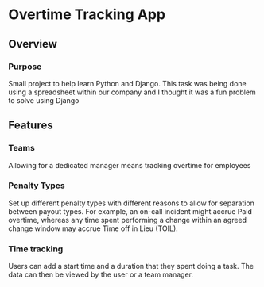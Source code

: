 # Overtime Tracking App

## Overview
### Purpose
Small project to help learn Python and Django. This task was being done using a spreadsheet within our company and I thought it was a fun problem to solve using Django

## Features
### Teams
Allowing for a dedicated manager means tracking overtime for employees

### Penalty Types
Set up different penalty types with different reasons to allow for separation between payout types. 
For example, an on-call incident might accrue Paid overtime, whereas any time spent performing a change within an agreed change window may accrue Time off in Lieu (TOIL).

### Time tracking
Users can add a start time and a duration that they spent doing a task. The data can then be viewed by the user or a team manager.

